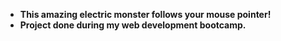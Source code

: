 - **This amazing electric monster follows your mouse pointer!**
- **Project done during my web development bootcamp.**
